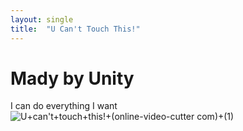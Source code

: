 ```yaml
---
layout: single
title:  "U Can't Touch This!"
---
```


# Mady by Unity  
I can do everything I want
![U+can't+touch+this!+(online-video-cutter com)+(1)](https://github.com/user-attachments/assets/e425eb6e-6769-4f23-8227-c221dba14427)
